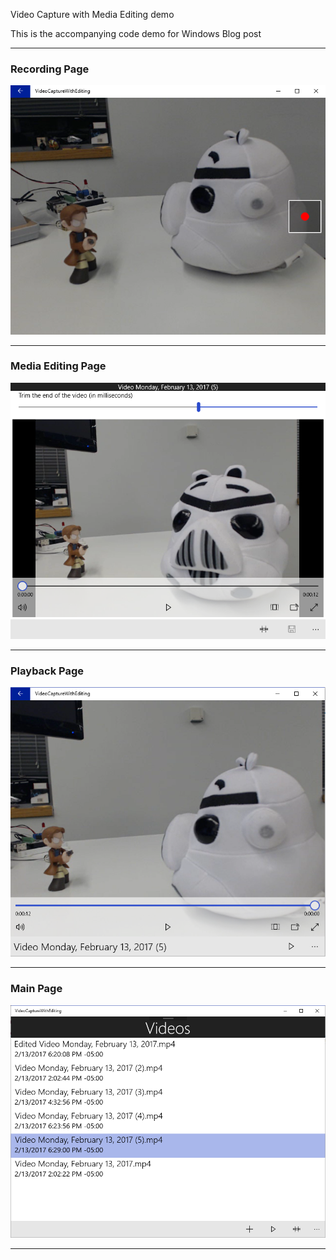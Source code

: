 Video Capture with Media Editing demo

This is the accompanying code demo for Windows Blog post

--- 

### Recording Page

![alt tag](Screenshots/RecordingPage.png)


---

### Media Editing Page

![alt tag](Screenshots/EditingPage.png)


--- 

### Playback Page

![alt tag](Screenshots/PlaybackPage.png)


--- 

### Main Page

![alt tag](Screenshots/MainPage.png)


--- 
